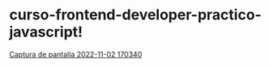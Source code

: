 # curso-frontend-developer-practico-javascript!

[Captura de pantalla 2022-11-02 170340](https://user-images.githubusercontent.com/90526551/199591876-820aa458-a450-4407-8938-95c626e7ab4e.png)
